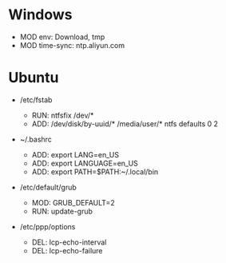 # Windows

- MOD env: Download, tmp
- MOD time-sync: ntp.aliyun.com

# Ubuntu
  
- /etc/fstab
  - RUN: ntfsfix /dev/*
  - ADD: /dev/disk/by-uuid/* /media/user/* ntfs defaults 0 2

- ~/.bashrc
  - ADD: export LANG=en_US
  - ADD: export LANGUAGE=en_US
  - ADD: export PATH=$PATH:~/.local/bin
  
- /etc/default/grub
  - MOD: GRUB_DEFAULT=2
  - RUN: update-grub
  
- /etc/ppp/options
  - DEL: lcp-echo-interval
  - DEL: lcp-echo-failure
